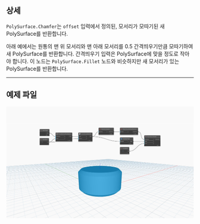 ## 상세
`PolySurface.Chamfer`는 `offset` 입력에서 정의된, 모서리가 모따기된 새 PolySurface를 반환합니다.

아래 예에서는 원통의 맨 위 모서리와 맨 아래 모서리를 0.5 간격띄우기만큼 모따기하여 새 PolySurface를 반환합니다. 간격띄우기 입력은 PolySurface에 맞을 정도로 작아야 합니다. 이 노드는 `PolySurface.Fillet` 노드와 비슷하지만 새 모서리가 있는 PolySurface를 반환합니다.

___
## 예제 파일

![PolySurface.Chamfer](./Autodesk.DesignScript.Geometry.PolySurface.Chamfer_img.jpg)
